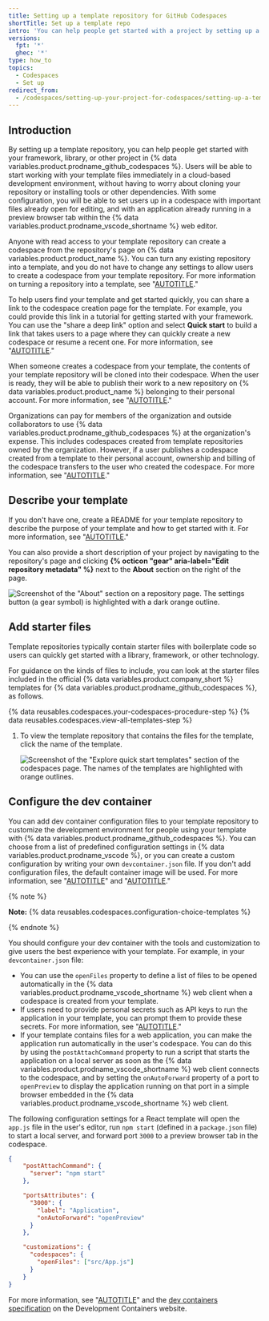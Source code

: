 ```yaml
---
title: Setting up a template repository for GitHub Codespaces
shortTitle: Set up a template repo
intro: 'You can help people get started with a project by setting up a template repository for use with {% data variables.product.prodname_github_codespaces %}.'
versions:
  fpt: '*'
  ghec: '*'
type: how_to
topics:
  - Codespaces
  - Set up
redirect_from:
  - /codespaces/setting-up-your-project-for-codespaces/setting-up-a-template-repository-for-github-codespaces
---
```


## Introduction

By setting up a template repository, you can help people get started with your framework, library, or other project in {% data variables.product.prodname_github_codespaces %}. Users will be able to start working with your template files immediately in a cloud-based development environment, without having to worry about cloning your repository or installing tools or other dependencies. With some configuration, you will be able to set users up in a codespace with important files already open for editing, and with an application already running in a preview browser tab within the {% data variables.product.prodname_vscode_shortname %} web editor.

Anyone with read access to your template repository can create a codespace from the repository's page on {% data variables.product.product_name %}. You can turn any existing repository into a template, and you do not have to change any settings to allow users to create a codespace from your template repository. For more information on turning a repository into a template, see "[AUTOTITLE](/repositories/creating-and-managing-repositories/creating-a-template-repository)."

To help users find your template and get started quickly, you can share a link to the codespace creation page for the template. For example, you could provide this link in a tutorial for getting started with your framework. You can use the "share a deep link" option and select **Quick start** to build a link that takes users to a page where they can quickly create a new codespace or resume a recent one. For more information, see "[AUTOTITLE](/codespaces/setting-up-your-project-for-codespaces/setting-up-your-repository/facilitating-quick-creation-and-resumption-of-codespaces#creating-a-link-to-the-codespace-creation-page-for-your-repository)."

When someone creates a codespace from your template, the contents of your template repository will be cloned into their codespace. When the user is ready, they will be able to publish their work to a new repository on {% data variables.product.product_name %} belonging to their personal account. For more information, see "[AUTOTITLE](/codespaces/developing-in-codespaces/creating-a-codespace-from-a-template)."

Organizations can pay for members of the organization and outside collaborators to use {% data variables.product.prodname_github_codespaces %} at the organization's expense. This includes codespaces created from template repositories owned by the organization. However, if a user publishes a codespace created from a template to their personal account, ownership and billing of the codespace transfers to the user who created the codespace. For more information, see "[AUTOTITLE](/billing/managing-billing-for-github-codespaces/about-billing-for-github-codespaces#how-billing-is-handled-for-github-codespaces-templates)."

## Describe your template

If you don't have one, create a README for your template repository to describe the purpose of your template and how to get started with it. For more information, see "[AUTOTITLE](/repositories/managing-your-repositorys-settings-and-features/customizing-your-repository/about-readmes)."

You can also provide a short description of your project by navigating to the repository's page and clicking **{% octicon "gear" aria-label="Edit repository metadata" %}** next to the **About** section on the right of the page.

![Screenshot of the "About" section on a repository page. The settings button (a gear symbol) is highlighted with a dark orange outline.](/assets/images/help/codespaces/repository-settings-icon.png)

## Add starter files

Template repositories typically contain starter files with boilerplate code so users can quickly get started with a library, framework, or other technology.

For guidance on the kinds of files to include, you can look at the starter files included in the official {% data variables.product.company_short %} templates for {% data variables.product.prodname_github_codespaces %}, as follows.

{% data reusables.codespaces.your-codespaces-procedure-step %}
{% data reusables.codespaces.view-all-templates-step %}
1. To view the template repository that contains the files for the template, click the name of the template.

   ![Screenshot of the "Explore quick start templates" section of the codespaces page. The names of the templates are highlighted with orange outlines.](/assets/images/help/codespaces/react-template-name.png)

## Configure the dev container

You can add dev container configuration files to your template repository to customize the development environment for people using your template with {% data variables.product.prodname_github_codespaces %}. You can choose from a list of predefined configuration settings in {% data variables.product.prodname_vscode %}, or you can create a custom configuration by writing your own `devcontainer.json` file. If you don't add configuration files, the default container image will be used. For more information, see "[AUTOTITLE](/codespaces/setting-up-your-project-for-codespaces/adding-a-dev-container-configuration/introduction-to-dev-containers)" and "[AUTOTITLE](/codespaces/setting-up-your-project-for-codespaces/adding-a-dev-container-configuration)."

{% note %}

**Note:** {% data reusables.codespaces.configuration-choice-templates %}

{% endnote %}

You should configure your dev container with the tools and customization to give users the best experience with your template. For example, in your `devcontainer.json` file:
- You can use the `openFiles` property to define a list of files to be opened automatically in the {% data variables.product.prodname_vscode_shortname %} web client when a codespace is created from your template.
- If users need to provide personal secrets such as API keys to run the application in your template, you can prompt them to provide these secrets. For more information, see "[AUTOTITLE](/codespaces/setting-up-your-project-for-codespaces/configuring-dev-containers/specifying-recommended-secrets-for-a-repository)."
- If your template contains files for a web application, you can make the application run automatically in the user's codespace. You can do this by using the `postAttachCommand` property to run a script that starts the application on a local server as soon as the {% data variables.product.prodname_vscode_shortname %} web client connects to the codespace, and by setting the `onAutoForward` property of a port to `openPreview` to display the application running on that port in a simple browser embedded in the {% data variables.product.prodname_vscode_shortname %} web client.

The following configuration settings for a React template will open the `app.js` file in the user's editor, run `npm start` (defined in a `package.json` file) to start a local server, and forward port `3000` to a preview browser tab in the codespace.

```json
{
    "postAttachCommand": {
      "server": "npm start"
    },

    "portsAttributes": {
      "3000": {
        "label": "Application",
        "onAutoForward": "openPreview"
      }
    },

    "customizations": {
      "codespaces": {
        "openFiles": ["src/App.js"]
      }
    }
}
```

For more information, see "[AUTOTITLE](/codespaces/setting-up-your-project-for-codespaces/configuring-dev-containers/automatically-opening-files-in-the-codespaces-for-a-repository)" and the [dev containers specification](https://containers.dev/implementors/json_reference/#general-properties) on the Development Containers website.
